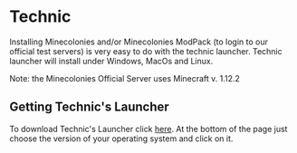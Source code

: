# Technic
Installing Minecolonies and/or Minecolonies ModPack (to login to our official test servers) is very easy to do with the technic launcher. Technic launcher will install under Windows, MacOs and Linux.

Note: the Minecolonies Official Server uses Minecraft v. 1.12.2
## Getting Technic's Launcher
To download Technic's Launcher click <a href="https://www.technicpack.net/download">here</a>. At the bottom of the page just choose the version of your operating system and click on it.
